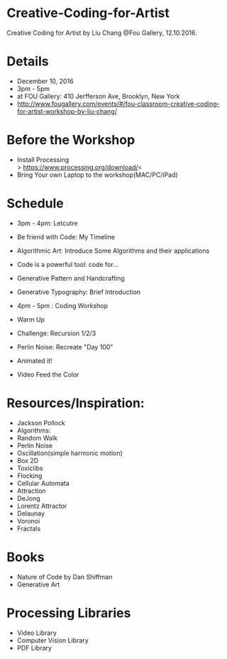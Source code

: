 # Creative-Coding-for-Artist
Creative Coding for Artist by Liu Chang @Fou Gallery, 12.10.2016. 

# Details
 *  December 10, 2016
 *  3pm - 5pm
 *  at FOU Gallery: 410 Jerfferson Ave, Brooklyn, New York
 *  http://www.fougallery.com/events/#/fou-classroom-creative-coding-for-artist-workshop-by-liu-chang/

# Before the Workshop
* Install Processing
<br> > https://www.processing.org/download/<
* Bring Your own Laptop to the workshop(MAC/PC/iPad)

# Schedule
* 3pm - 4pm: Letcutre
 * Be friend with Code: My Timeline
 * Algorithmic Art: Introduce Some Algorithms and their applications
 * Code is a powerful tool: code for...
 * Generative Pattern and Handcrafting
 * Generative Typography: Brief Introduction

* 4pm - 5pm : Coding Workshop
 * Warm Up
 * Challenge: Recursion 1/2/3
 * Perlin Noise: Recreate "Day 100"
 * Animated it!
 * Video Feed the Color
 
# Resources/Inspiration:
* Jackson Pollock
* Algorithms:
 * Random Walk
 * Perlin Noise
 * Oscillation(simple harmonic motion)
 * Box 2D
 * Toxiclibs
 * Flocking
 * Cellular Automata
 * Attraction
 * DeJong
 * Lorentz Attractor
 * Delaunay
 * Voronoi
 * Fractals

# Books
* Nature of Code by Dan Shiffman
* Generative Art


# Processing Libraries
* Video Library
* Computer Vision Library
* PDF Library



 

